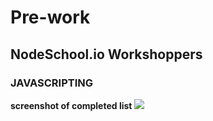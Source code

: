 # Pre-work
## NodeSchool.io Workshoppers
### JAVASCRIPTING
**screenshot of completed list**
<img src="https://photos.google.com/search/_tra_/photo/AF1QipMgw-LZiviNZ9LhWdVi85Hc7QEJlg8i7dkXzKhm">
